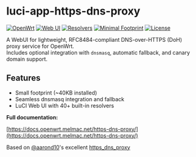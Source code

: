 # luci-app-https-dns-proxy

[![OpenWrt](https://img.shields.io/badge/OpenWrt-Compatible-blueviolet)](https://openwrt.org)
[![Web UI](https://img.shields.io/badge/Web_UI-Available-blue)](https://docs.openwrt.melmac.net/https-dns-proxy/)
[![Resolvers](https://img.shields.io/badge/Resolvers-40%2B%20Built--in-brightgreen)](https://docs.openwrt.melmac.net/https-dns-proxy/)
[![Minimal Footprint](https://img.shields.io/badge/Size-~40KB-green)](https://github.com/stangri/https-dns-proxy)
[![License](https://img.shields.io/badge/License-MIT-lightgrey)](https://github.com/stangri/https-dns-proxy/blob/master/LICENSE)

A WebUI for lightweight, RFC8484-compliant DNS-over-HTTPS (DoH) proxy service for OpenWrt.  
Includes optional integration with `dnsmasq`, automatic fallback, and canary domain support.

## Features

- Small footprint (~40KB installed)
- Seamless dnsmasq integration and fallback
- LuCI Web UI with 40+ built-in resolvers

**Full documentation:**

[https://docs.openwrt.melmac.net/https-dns-proxy/](https://docs.openwrt.melmac.net/https-dns-proxy/)

Based on [@aarond10](https://github.com/aarond10)'s excellent [https_dns_proxy](https://github.com/aarond10/https_dns_proxy)
